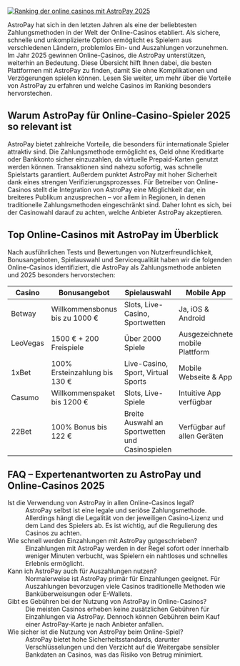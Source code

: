 [![Ranking der online casinos mit AstroPay 2025](https://123-caf.pages.dev/gitsignup.png)](https://vrmoo.ru/Bt82HjjY)

<p>AstroPay hat sich in den letzten Jahren als eine der beliebtesten Zahlungsmethoden in der Welt der Online-Casinos etabliert. Als sichere, schnelle und unkomplizierte Option ermöglicht es Spielern aus verschiedenen Ländern, problemlos Ein- und Auszahlungen vorzunehmen. Im Jahr 2025 gewinnen Online-Casinos, die AstroPay unterstützen, weiterhin an Bedeutung. Diese Übersicht hilft Ihnen dabei, die besten Plattformen mit AstroPay zu finden, damit Sie ohne Komplikationen und Verzögerungen spielen können. Lesen Sie weiter, um mehr über die Vorteile von AstroPay zu erfahren und welche Casinos im Ranking besonders hervorstechen.</p>  <h2>Warum AstroPay für Online-Casino-Spieler 2025 so relevant ist</h2> <p>AstroPay bietet zahlreiche Vorteile, die besonders für internationale Spieler attraktiv sind. Die Zahlungsmethode ermöglicht es, Geld ohne Kreditkarte oder Bankkonto sicher einzuzahlen, da virtuelle Prepaid-Karten genutzt werden können. Transaktionen sind nahezu sofortig, was schnelle Spielstarts garantiert. Außerdem punktet AstroPay mit hoher Sicherheit dank eines strengen Verifizierungsprozesses. Für Betreiber von Online-Casinos stellt die Integration von AstroPay eine Möglichkeit dar, ein breiteres Publikum anzusprechen – vor allem in Regionen, in denen traditionelle Zahlungsmethoden eingeschränkt sind. Daher lohnt es sich, bei der Casinowahl darauf zu achten, welche Anbieter AstroPay akzeptieren.</p>  <h2>Top Online-Casinos mit AstroPay im Überblick</h2> <p>Nach ausführlichen Tests und Bewertungen von Nutzerfreundlichkeit, Bonusangeboten, Spielauswahl und Servicequalität haben wir die folgenden Online-Casinos identifiziert, die AstroPay als Zahlungsmethode anbieten und 2025 besonders hervorstechen:</p>  <table>   <thead>     <tr>       <th>Casino</th>       <th>Bonusangebot</th>       <th>Spielauswahl</th>       <th>Mobile App</th>       <th>Kundensupport</th>     </tr>   </thead>   <tbody>     <tr>       <td>Betway</td>       <td>Willkommensbonus bis zu 1000 €</td>       <td>Slots, Live-Casino, Sportwetten</td>       <td>Ja, iOS & Android</td>       <td>24/7 Live-Chat, E-Mail</td>     </tr>     <tr>       <td>LeoVegas</td>       <td>1500 € + 200 Freispiele</td>       <td>Über 2000 Spiele</td>       <td>Ausgezeichnete mobile Plattform</td>       <td>Schneller Support via Chat</td>     </tr>     <tr>       <td>1xBet</td>       <td>100% Ersteinzahlung bis 130 €</td>       <td>Live-Casino, Sport, Virtual Sports</td>       <td>Mobile Webseite & App</td>       <td>Multilingualer Kundendienst</td>     </tr>     <tr>       <td>Casumo</td>       <td>Willkommenspaket bis 1200 €</td>       <td>Slots, Live-Spiele</td>       <td>Intuitive App verfügbar</td>       <td>24/7 Chat & E-Mail</td>     </tr>     <tr>       <td>22Bet</td>       <td>100% Bonus bis 122 €</td>       <td>Breite Auswahl an Sportwetten und Casinospielen</td>       <td>Verfügbar auf allen Geräten</td>       <td>Rund um die Uhr Support</td>     </tr>   </tbody> </table>  <h2>FAQ – Expertenantworten zu AstroPay und Online-Casinos 2025</h2> <dl>   <dt>Ist die Verwendung von AstroPay in allen Online-Casinos legal?</dt>   <dd>AstroPay selbst ist eine legale und seriöse Zahlungsmethode. Allerdings hängt die Legalität von der jeweiligen Casino-Lizenz und dem Land des Spielers ab. Es ist wichtig, auf die Regulierung des Casinos zu achten.</dd>    <dt>Wie schnell werden Einzahlungen mit AstroPay gutgeschrieben?</dt>   <dd>Einzahlungen mit AstroPay werden in der Regel sofort oder innerhalb weniger Minuten verbucht, was Spielern ein nahtloses und schnelles Erlebnis ermöglicht.</dd>    <dt>Kann ich AstroPay auch für Auszahlungen nutzen?</dt>   <dd>Normalerweise ist AstroPay primär für Einzahlungen geeignet. Für Auszahlungen bevorzugen viele Casinos traditionelle Methoden wie Banküberweisungen oder E-Wallets.</dd>    <dt>Gibt es Gebühren bei der Nutzung von AstroPay in Online-Casinos?</dt>   <dd>Die meisten Casinos erheben keine zusätzlichen Gebühren für Einzahlungen via AstroPay. Dennoch können Gebühren beim Kauf einer AstroPay-Karte je nach Anbieter anfallen.</dd>    <dt>Wie sicher ist die Nutzung von AstroPay beim Online-Spiel?</dt>   <dd>AstroPay bietet hohe Sicherheitsstandards, darunter Verschlüsselungen und den Verzicht auf die Weitergabe sensibler Bankdaten an Casinos, was das Risiko von Betrug minimiert.</dd> </dl>